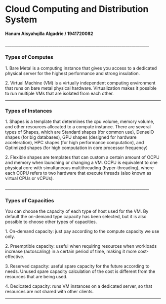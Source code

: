 <h1>Cloud Computing and Distribution System</h1>
<h4> Hanum Aisyahqilla Algadrie / 1941720082 </h4>
_________________________________________________________________________

<h3>Types of Computes</h3>
<p>1. Bare Metal is a  computing instance that gives you access to a dedicated physical server for the highest performance and strong insulation.</p>
<p>2. Virtual Machine (VM) is a virtually independent computing environment that runs on bare metal physical hardware. Virtualization makes it possible to run multiple VMs that are isolated from each other.</p>

_________________________________________________________________________

<h3>Types of Instances</h3>
<p>1. Shapes is a template that determines the cpu volume, memory volume, and other resources allocated to a compute instance. There are several types of Shapes, which are Standard shapes (for common use), DenseIO shapes (for big databases), GPU shapes (designed for hardware acceleration), HPC shapes (for high performance computation), and Optimized shapes (for high computation in core processor frequency)</p>
<p>2. Flexible shapes are templates that can custom a certain amount of OCPU and memory when launching or changing a VM. OCPU is equivalent to one physical core with simultaneous multithreading (hyper-threading), where each OCPU refers to two hardware that execute threads (also known as virtual CPUs or vCPUs). </p>
_________________________________________________________________________

<h3>Types of Capacities</h3>
<p>You can choose the capacity of each type of host used for the VM. By default the on-demand type capacity has been selected, but it is also possible to choose other types of capacities.</p>
<p>1. On-demand capacity: just pay according to the compute capacity we use only. </p>
<p>2. Preemptible capacity: useful when requiring resources when workloads increase (autoscaling) in a certain period of time, making it more cost-effective. </p>
<p>3. Reserved capacity: useful spare capacity for the future according to needs. Unused spare capacity calculation of the cost is different from the resources that are being used.</p>
<p>4. Dedicated capacity: runs VM instances on a dedicated server, so that resources are not shared with other clients. </p>

_________________________________________________________________________



